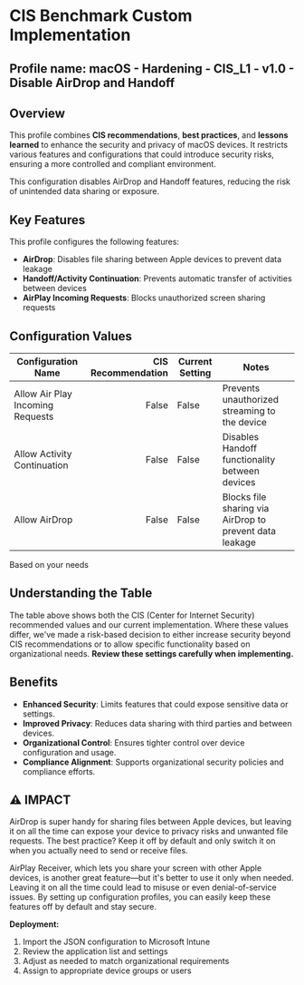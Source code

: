 # CIS Benchmark Custom Implementation
## Profile name: macOS - Hardening - CIS_L1 - v1.0 - Disable AirDrop and Handoff

## Overview
This profile combines **CIS recommendations**, **best practices**, and **lessons learned** to enhance the security and privacy of macOS devices. 
It restricts various features and configurations that could introduce security risks, ensuring a more controlled and compliant environment.  

This configuration disables AirDrop and Handoff features, reducing the risk of unintended data sharing or exposure.

## Key Features  
This profile configures the following features:  

- **AirDrop**: Disables file sharing between Apple devices to prevent data leakage
- **Handoff/Activity Continuation**: Prevents automatic transfer of activities between devices
- **AirPlay Incoming Requests**: Blocks unauthorized screen sharing requests

## Configuration Values  
| Configuration Name | CIS Recommendation | Current Setting | Notes |
|-------------------|--------------------:|-----------------|-------|
| Allow Air Play Incoming Requests | False | False | Prevents unauthorized streaming to the device |
| Allow Activity Continuation | False | False | Disables Handoff functionality between devices |
| Allow AirDrop | False | False | Blocks file sharing via AirDrop to prevent data leakage |

Based on your needs

## Understanding the Table
The table above shows both the CIS (Center for Internet Security) recommended values and our current implementation. Where these values differ, we've made a risk-based decision to either increase security beyond CIS recommendations or to allow specific functionality based on organizational needs. **Review these settings carefully when implementing.**

## Benefits  
- **Enhanced Security**: Limits features that could expose sensitive data or settings.  
- **Improved Privacy**: Reduces data sharing with third parties and between devices.  
- **Organizational Control**: Ensures tighter control over device configuration and usage.  
- **Compliance Alignment**: Supports organizational security policies and compliance efforts.

## ⚠️  IMPACT
AirDrop is super handy for sharing files between Apple devices, but leaving it on all the time can expose your device to privacy risks and unwanted file requests. The best practice? Keep it off by default and only switch it on when you actually need to send or receive files.

AirPlay Receiver, which lets you share your screen with other Apple devices, is another great feature—but it's better to use it only when needed. Leaving it on all the time could lead to misuse or even denial-of-service issues. By setting up configuration profiles, you can easily keep these features off by default and stay secure.

**Deployment:**
1. Import the JSON configuration to Microsoft Intune
2. Review the application list and settings
3. Adjust as needed to match organizational requirements
4. Assign to appropriate device groups or users